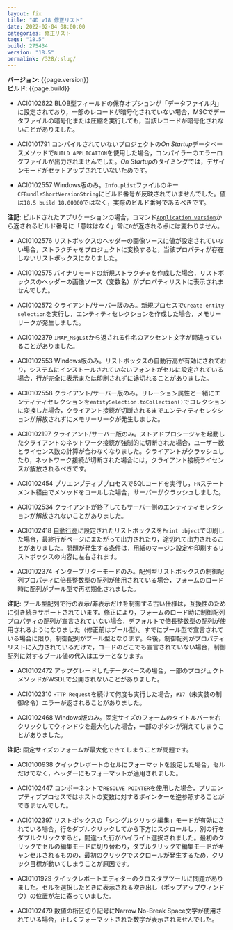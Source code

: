 ```yaml
---
layout: fix
title: "4D v18 修正リスト"
date: 2022-02-04 08:00:00
categories: 修正リスト
tags: "18.5"
build: 275434
version: "18.5"
permalink: /328/:slug/
---
```


**バージョン**: {{page.version}}  
**ビルド**: {{page.build}} 

* ACI0102622 BLOB型フィールドの保存オプションが「データファイル内」に設定されており，一部のレコードが暗号化されていない場合，MSCでデータファイルの暗号化または圧縮を実行しても，当該レコードが暗号化されないことがありました。
 
* ACI0101791 コンパイルされていないプロジェクトの*On Startup*データベースメソッドで`BUILD APPLICATION`を使用した場合，コンパイラーのエラーログファイルが出力されませんでした。*On Startup*のタイミングでは，デザインモードがセットアップされていないためです。

* ACI0102557 Windows版のみ。`Info.plist`ファイルのキー`CFBundleShortVersionString`にビルド番号が反映されていませんでした。値は`18.5 build 18.00000`ではなく，実際のビルド番号であるべきです。

**注記**: ビルドされたアプリケーションの場合，コマンド[`Application version`](https://doc.4d.com/4Dv19/4D/19.1/Application-version.301-5653582.ja.html)から返されるビルド番号に「意味はなく」常に`0`が返される点には変わりません。

* ACI0102576 リストボックスのヘッダーの画像ソースに値が設定されていない場合，ストラクチャをプロジェクトに変換すると，当該プロパティが存在しないリストボックスになりました。

* ACI0102575 バイナリモードの新規ストラクチャを作成した場合，リストボックスのヘッダーの画像ソース（変数名）がプロパティリストに表示されませんでした。

* ACI0102572 クライアント/サーバー版のみ。新規プロセスで`Create entity selection`を実行し，エンティティセレクションを作成した場合，メモリーリークが発生しました。

* ACI0102379 `IMAP_MsgLst`から返される件名のアクセント文字が間違っていることがありました。

* ACI0102553 Windows版のみ。リストボックスの自動行高が有効にされており，システムにインストールされていないフォントがセルに設定されている場合，行が完全に表示または印刷されずに途切れることがありました。
 
* ACI0102558 クライアント/サーバー版のみ。リレーション属性と一緒にエンティティセレクションを`entitySelection.toCollection()`でコレクションに変換した場合，クライアント接続が切断されるまでエンティティセレクションが解放されずにメモリーリークが発生しました。

* ACI0102197 クライアント/サーバー版のみ。ストアドプロシージャを起動したクライアントのネットワーク接続が強制的に切断された場合，ユーザー数とライセンス数の計算が合わなくなりました。クライアントがクラッシュしたり，ネットワーク接続が切断された場合には，クライアント接続ライセンスが解放されるべきです。
 
* ACI0102454 プリエンプティブプロセスでSQLコードを実行し，`FN`ステートメント経由でメソッドをコールした場合，サーバーがクラッシュしました。

* ACI0102534 クライアントが終了してもサーバー側のエンティティセレクションが解放されないことがありました。

* ACI0102418 [自動行高](https://doc.4d.com/4Dv19/4D/19/List-box-column-specific-properties.300-5416755.ja.html)に設定されたリストボックスを`Print object`で印刷した場合，最終行がページにまたがって出力されたり，途切れて出力されることがありました。問題が発生する条件は，用紙のマージン設定や印刷するリストボックスの内容に左右されます。

* ACI0102374 インタープリターモードのみ。配列型リストボックスの制御配列プロパティに倍長整数型の配列が使用されている場合，フォームのロード時に配列がブール型で再初期化されました。

**注記**: ブール型配列で行の表示/非表示だけを制御する古い仕様は，互換性のために引き続きサポートされています。修正により，フォームのロード時に制御配列プロパティの配列が宣言されていない場合，デフォルトで倍長整数型の配列が使用されるようになりました（修正前はブール型）。すでにブール型で宣言されている場合に限り，制御配列がブール型となります。今後，制御配列がプロパティリストに入力されているだけで，コードのどこでも宣言されていない場合，制御配列に対するブール値の代入はエラーとなります。

* ACI0102472 アップグレードしたデータベースの場合，一部のプロジェクトメソッドがWSDLで公開されないことがありました。

* ACI0102310 `HTTP Request`を続けて何度も実行した場合，`#17`（未実装の制御命令）エラーが返されることがありました。

* ACI0102468 Windows版のみ。固定サイズのフォームのタイトルバーを右クリックしてウィンドウを最大化した場合，一部のボタンが消えてしまうことがありました。

**注記**: 固定サイズのフォームが最大化できてしまうことが問題です。

* ACI0100938 クイックレポートのセルにフォーマットを設定した場合，セルだけでなく，ヘッダーにもフォーマットが適用されました。

* ACI0102447 コンポーネントで`RESOLVE POINTER`を使用した場合，プリエンプティブプロセスではホストの変数に対するポインターを逆参照することができませんでした。

* ACI0102397 リストボックスの「シングルクリック編集」モードが有効にされている場合，行をダブルクリックしてから下方にスクロールし，別の行をダブルクリックすると，間違った行がハイライト選択されました。最初のクリックでセルの編集モードに切り替わり，ダブルクリックで編集モードがキャンセルされるものの，最初のクリックでスクロールが発生するため，クリック目標が動いてしまうことが原因です。

* ACI0101929 クイックレポートエディターのクロスタブツールに問題がありました。セルを選択したときに表示される吹き出し（ポップアップウィンドウ）の位置が左に寄っていました。

* ACI0102479 数値の桁区切り記号にNarrow No-Break Space文字が使用されている場合，正しくフォーマットされた数字が表示されませんでした。

